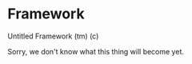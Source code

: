 Framework
=========

Untitled Framework (tm) (c)

Sorry, we don't know what this thing will become yet.
